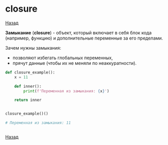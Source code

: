 # closure

[Назад][back]

**Замыкание** (**closure**) - объект, который включает в себя блок кода (например, функцию) и дополнительные переменные
за его пределами.

Зачем нужны замыкания:

- позволяют избегать глобальных переменных,
- прячут данные (чтобы их не меняли по неаккуратности).

```python
def closure_example():
    x = 11

    def inner():
        print(f'Переменная из замыкания: {x}')

    return inner


closure_example()()

# Переменная из замыкания: 11
```

```python

```

[Назад][back]

[back]: <.> "Назад к оглавлению"